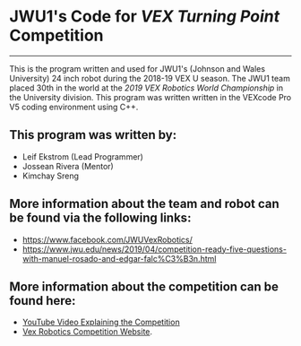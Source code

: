 # JWU1's Code for *VEX Turning Point* Competition
---
This is the program written and used for JWU1's (Johnson and Wales University) 24 inch robot during the 2018-19 VEX U season. 
The JWU1 team placed 30th in the world at the *2019 VEX Robotics World Championship* in the University division. 
This program was written written in the VEXcode Pro V5 coding environment using C++.

## This program was written by: 
  * Leif Ekstrom (Lead Programmer)
  * Jossean Rivera (Mentor)
  * Kimchay Sreng

## More information about the team and robot can be found via the following links:
* https://www.facebook.com/JWUVexRobotics/
* https://www.jwu.edu/news/2019/04/competition-ready-five-questions-with-manuel-rosado-and-edgar-falc%C3%B3n.html

## More information about the competition can be found here:
* [YouTube Video Explaining the Competition](https://www.youtube.com/watch?v=CDDGBcs0TFM)
* [Vex Robotics Competition Website](https://www.roboticseducation.org/vrc-history-2018-2019-turning-point/#:~:text=Game%20Description,field%20configured%20as%20seen%20above.&text=The%20object%20of%20the%20game,Parking%20Robots%20on%20the%20Platforms).
